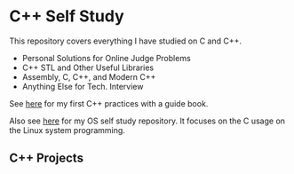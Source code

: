 # C++ Self Study
This repository covers everything I have studied on C and C++.

* Personal Solutions for Online Judge Problems
* C++ STL and Other Useful Libraries
* Assembly, C, C++, and Modern C++
* Anything Else for Tech. Interview

See [here](https://github.com/reruo321/Cplus_Practice) for my first C++ practices with a guide book.

Also see [here](https://github.com/reruo321/OS-Self-Study) for my OS self study repository. It focuses on the C usage on the Linux system programming.

## C++ Projects
